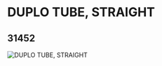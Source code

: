 # DUPLO TUBE, STRAIGHT
## 31452
![DUPLO TUBE, STRAIGHT](https://lc-www-live-s.legocdn.com/media/bricks/5/2/4168949.jpg)